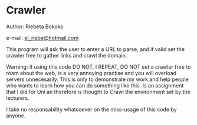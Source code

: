 # Crawler

Author: Riebeta Bokoko

e-mail: el_riebe@hotmail.com

This program will ask the user to enter a URL to parse, and if valid set the crawler free to gather links and crawl the domain. 

Warning: if using this code DO NOT, I REPEAT, DO NOT set a crawler free to roam about the web, is a very annoying practise and you will overload servers unnecesarily. This is only to demonstrate my work and help people who wants to learn how you can do something like this. Is an assignment that I did for Uni an therefore is thought to Crawl the environment set by the lecturers.

I take no responsability whatsoever on the miss-usage of this code by anyone.

